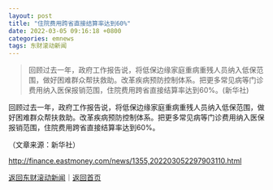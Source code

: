 ```yaml
---
layout: post
title: "住院费用跨省直接结算率达到60%"
date: 2022-03-05 09:16:18 +0800
categories: emnews
tags: 东财滚动新闻
---
```

> 回顾过去一年，政府工作报告说，将低保边缘家庭重病重残人员纳入低保范围，做好困难群众帮扶救助。改革疾病预防控制体系。把更多常见病等门诊费用纳入医保报销范围，住院费用跨省直接结算率达到60%。(新华社)

<p>回顾过去一年，政府工作报告说，将低保边缘家庭重病重残人员纳入低保范围，做好困难群众帮扶救助。改革疾病预防控制体系。把更多常见病等门诊费用纳入医保报销范围，住院费用跨省直接结算率达到60%。</p><p class="em_media">（文章来源：新华社）</p>

<http://finance.eastmoney.com/news/1355,202203052297903110.html>

[返回东财滚动新闻](//finews.withounder.com/emnews/)｜[返回首页](//finews.withounder.com/)